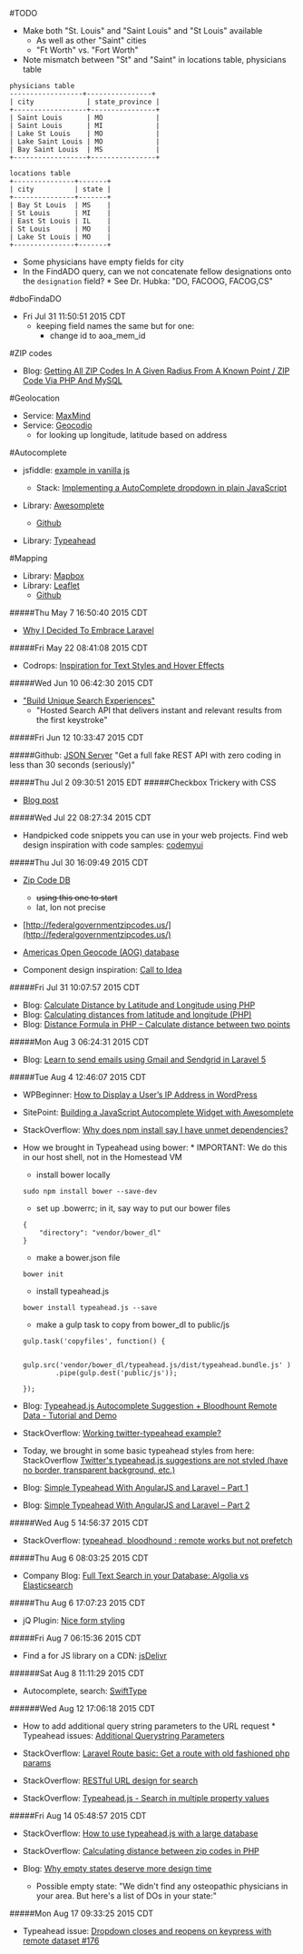 #TODO    

* Make both "St. Louis" and "Saint Louis" and "St Louis" available
    * As well as other "Saint" cities
    * "Ft Worth" vs. "Fort Worth"
* Note mismatch between "St" and "Saint" in locations table, physicians table
```
physicians table
------------------+----------------+
| city             | state_province |
+------------------+----------------+
| Saint Louis      | MO             |
| Saint Louis      | MI             |
| Lake St Louis    | MO             |
| Lake Saint Louis | MO             |
| Bay Saint Louis  | MS             |
+------------------+----------------+

locations table
+---------------+-------+
| city          | state |
+---------------+-------+
| Bay St Louis  | MS    |
| St Louis      | MI    |
| East St Louis | IL    |
| St Louis      | MO    |
| Lake St Louis | MO    |
+---------------+-------+
```

* Some physicians have empty fields for city
* In the FindADO query, can we not concatenate fellow designations onto the `designation` field?
        * See Dr. Hubka: "DO, FACOOG, FACOG,CS"

#dboFindaDO
* Fri Jul 31 11:50:51 2015 CDT 
    * keeping field names the same but for one:
        * change id to aoa_mem_id

#ZIP codes
* Blog: [Getting All ZIP Codes In A Given Radius From A Known Point / ZIP Code Via PHP And MySQL](https://www.dougv.com/2009/03/getting-all-zip-codes-in-a-given-radius-from-a-known-point-zip-code-via-php-and-mysql/)

#Geolocation
* Service: [MaxMind](https://www.maxmind.com/en/home)
* Service: [Geocodio](http://geocod.io/)
    * for looking up longitude, latitude based on address

#Autocomplete
* jsfiddle: [example in vanilla js](http://jsfiddle.net/e6220t92/2/)
    * Stack: [Implementing a AutoComplete dropdown in plain JavaScript](http://stackoverflow.com/questions/28842355/implementing-a-autocomplete-dropdown-in-plain-javascript)

* Library: [Awesomplete](http://leaverou.github.io/awesomplete/)
    * [Github](https://github.com/LeaVerou/awesomplete)

* Library: [Typeahead](https://github.com/twitter/typeahead.js/)

#Mapping
* Library: [Mapbox](https://www.mapbox.com/)
* Library: [Leaflet](http://leafletjs.com/)
    * [Github](https://github.com/Leaflet/Leaflet/)

#####Thu May  7 16:50:40 2015 CDT
* [Why I Decided To Embrace Laravel](http://www.toptal.com/laravel/why-i-decided-to-embrace-laravel)

#####Fri May 22 08:41:08 2015 CDT
* Codrops: [Inspiration for Text Styles and Hover Effects](http://tympanus.net/codrops/2015/05/13/inspiration-for-text-styles-and-hover-effects/)

#####Wed Jun 10 06:42:30 2015 CDT
* ["Build Unique Search Experiences"](http://www.algolia.com/)
    * "Hosted Search API that delivers instant and relevant results from the first keystroke"

#####Fri Jun 12 10:33:47 2015 CDT
    
#####Github: [JSON Server](https://github.com/typicode/json-server)
"Get a full fake REST API with zero coding in less than 30 seconds (seriously)"

#####Thu Jul  2 09:30:51 2015 EDT
#####Checkbox Trickery with CSS
* [Blog post](http://codersblock.com/blog/checkbox-trickery-with-css/?utm_source=html5weekly&utm_medium=email)

#####Wed Jul 22 08:27:34 2015 CDT
* Handpicked code snippets you can use in your web projects. Find web design inspiration with code samples: [codemyui](http://codemyui.com/)

#####Thu Jul 30 16:09:49 2015 CDT
* [Zip Code DB](http://www.unitedstateszipcodes.org/zip-code-database/)
    * ~~using this one to start~~
    * lat, lon not precise
* [http://federalgovernmentzipcodes.us/](http://federalgovernmentzipcodes.us/)
* [Americas Open Geocode (AOG) database](http://www.opengeocode.org/download.php#cityzip)

* Component design inspiration: [Call to Idea](http://www.calltoidea.com/index.php)

#####Fri Jul 31 10:07:57 2015 CDT
* Blog: [Calculate Distance by Latitude and Longitude using PHP](http://www.geodatasource.com/developers/php)
* Blog: [Calculating distances from latitude and longitude (PHP)](http://sniptools.com/latitudeLongitude.php)
* Blog: [Distance Formula in PHP – Calculate distance between two points](http://www.techrecite.com/distance-formula-in-php-calculate-distance-between-two-points-programmatically/)

#####Mon Aug  3 06:24:31 2015 CDT
* Blog: [Learn to send emails using Gmail and Sendgrid in Laravel 5](http://learninglaravel.net/learn-to-send-emails-using-gmail-and-sendgrid-in-laravel-5)

#####Tue Aug  4 12:46:07 2015 CDT
* WPBeginner: [How to Display a User’s IP Address in WordPress](http://www.wpbeginner.com/wp-tutorials/how-to-display-a-users-ip-address-in-wordpress/)
* SitePoint: [Building a JavaScript Autocomplete Widget with Awesomplete](http://www.sitepoint.com/javascript-autocomplete-widget-awesomplete/)
* StackOverflow: [Why does npm install say I have unmet dependencies?](http://stackoverflow.com/questions/20764881/why-does-npm-install-say-i-have-unmet-dependencies)

* How we brought in Typeahead using bower:
        * IMPORTANT: We do this in our host shell, not in the Homestead VM

    * install bower locally
    ```
    sudo npm install bower --save-dev
    ```

    * set up .bowerrc; in it, say way to put our bower files
    ```
    {
        "directory": "vendor/bower_dl"
    }
    ```

    * make a bower.json file
    ```
    bower init
    ```

    * install typeahead.js
    ```
    bower install typeahead.js --save
    ```

    * make a gulp task to copy from bower_dl to public/js
    ```
    gulp.task('copyfiles', function() {
    
        gulp.src('vendor/bower_dl/typeahead.js/dist/typeahead.bundle.js' )
            .pipe(gulp.dest('public/js'));
    
    });
    ```

* Blog: [Typeahead.js Autocomplete Suggestion + Bloodhount Remote Data - Tutorial and Demo](http://mycodde.blogspot.com/2014/12/typeaheadjs-autocomplete-suggestion.html)

* StackOverflow: [Working twitter-typeahead example?](http://stackoverflow.com/questions/28102146/working-twitter-typeahead-example)

* Today, we brought in some basic typeahead styles from here: StackOverflow [Twitter's typeahead.js suggestions are not styled (have no border, transparent background, etc.)](http://stackoverflow.com/questions/20198247/twitters-typeahead-js-suggestions-are-not-styled-have-no-border-transparent-b)

* Blog: [Simple Typeahead With AngularJS and Laravel – Part 1](http://ryanchenkie.com/typeahead-part-1/)
* Blog: [Simple Typeahead With AngularJS and Laravel – Part 2](http://ryanchenkie.com/typeahead-part-2/)

#####Wed Aug  5 14:56:37 2015 CDT
* StackOverflow: [typeahead, bloodhound : remote works but not prefetch](http://stackoverflow.com/questions/23569375/typeahead-bloodhound-remote-works-but-not-prefetch)

#####Thu Aug  6 08:03:25 2015 CDT
* Company Blog: [Full Text Search in your Database: Algolia vs Elasticsearch](https://blog.algolia.com/full-text-search-in-your-database-algolia-versus-elasticsearch/)

#####Thu Aug  6 17:07:23 2015 CDT
* jQ Plugin: [Nice form styling](http://brianreavis.github.io/selectize.js/)

#####Fri Aug  7 06:15:36 2015 CDT
* Find a for JS library on a CDN: [jsDelivr](http://www.jsdelivr.com)

######Sat Aug  8 11:11:29 2015 CDT
* Autocomplete, search: [SwiftType](https://swiftype.com/)

######Wed Aug 12 17:06:18 2015 CDT
* How to add additional query string parameters to the URL request
        * Typeahead issues: [Additional Querystring Parameters](https://github.com/twitter/typeahead.js/issues/377)

* StackOverflow: [Laravel Route basic: Get a route with old fashioned php params](http://stackoverflow.com/questions/25621556/laravel-route-basic-get-a-route-with-old-fashioned-php-params)

* StackOverflow: [RESTful URL design for search](http://stackoverflow.com/questions/207477/restful-url-design-for-search)

* StackOverflow: [Typeahead.js - Search in multiple property values](http://stackoverflow.com/questions/21850707/typeahead-js-search-in-multiple-property-values)

#####Fri Aug 14 05:48:57 2015 CDT
* StackOverflow: [How to use typeahead.js with a large database](http://stackoverflow.com/questions/18084408/how-to-use-typeahead-js-with-a-large-database)

* StackOverflow: [Calculating distance between zip codes in PHP](http://stackoverflow.com/questions/407989/calculating-distance-between-zip-codes-in-php)

* Blog: [Why empty states deserve more design time](http://blog.invisionapp.com/why-empty-states-deserve-more-design-time/)
    * Possible empty state:
        "We didn't find any osteopathic physicians in your area. But here's a list of DOs in your state:"

#####Mon Aug 17 09:33:25 2015 CDT
* Typeahead issue: [Dropdown closes and reopens on keypress with remote dataset #176](https://github.com/twitter/typeahead.js/issues/176)
